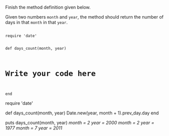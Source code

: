 Finish the method definition given below.

Given two numbers `month` and `year`, the method should return the number of days in that `month` in that `year`.

<codeblock language="ruby" type="exercise" testMode="multipleInput">
<code>
require 'date'

def days_count(month, year)
  # Write your code here
end
</code>

<solution>
require 'date'

def days_count(month, year)
  Date.new(year, month + 1).prev_day.day
end
</solution>

<testcases>
<caller>
puts days_count(month, year)
</caller>
<testcase>
<i>
month = 2
year = 2000
</i>
</testcase>
<testcase>
<i>
month = 2
year = 1977
</i>
</testcase>
<testcase>
<i>
month = 7
year = 2011
</i>
</testcase>
</testcases>
</codeblock>
